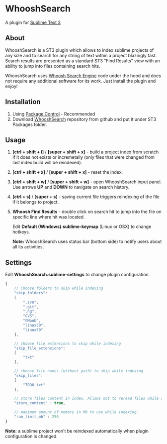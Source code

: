 # WhooshSearch

   A plugin for [Sublime Text 3](http://www.sublimetext.com/)
   

## About

   WhooshSearch is a ST3 plugin which allows to index sublime projects of any size and to search for any string of text within a project blazingly fast. Search results are presented as a standard ST3 "Find Results" view with an ability to jump into files containing search hits. 

   WhooshSearch uses [Whoosh Search Engine](https://whoosh.readthedocs.io/en/latest/index.html) code under the hood and does not require any additional software for its work. Just install the plugin and enjoy!
   

## Installation

1. Using [Package Control](https://packagecontrol.io/) - Recommended
2. Download [WhooshSearch](https://github.com/rokartnaz/WhooshSearch) repository from github and put it under ST3 Packages folder.


## Usage

1. **[ctrl + shift + i]** / **[super + shift + x]** - build a project index from scratch if it does not exists or incremetally (only files that were changed from last index build will be reindexed).

2. **[ctrl + shift + x]** / **[super + shift + x]** - reset the index.

3. **[ctrl + shift + w]** / **[super + shift + w]** - open WhooshSearch input panel. Use arrows **UP** and **DOWN** to navigate on search history.

4. **[ctrl + s]** / **[super + s]** - saving current file triggers reindexing of the file if it belongs to project.

5. **Whoosh Find Results** - double click on search hit to jump into the file on specific line where hit was located.


   Edit **Default (Windows).sublime-keymap** (Linux or OSX) to change hotkeys.

   **Note:** WhooshSearch uses status bar (bottom side) to notify users about all its activities.
   

## Settings

   Edit **WhooshSearch.sublime-settings** to change plugin configuration.

```javascript
{
    // Choose folders to skip while indexing
    "skip_folders":
    [
        ".svn",
        ".git",
        ".hg",
        "CVS",
        "CMpub",
        "linux30",
        "linux50"
    ],

    // choose file extensions to skip while indexing
    "skip_file_extensions":
    [
        "txt"
    ],

    // choose file names (without path) to skip while indexing
    "skip_files":
    [
        "TODO.txt"
    ],

    // store files content in index. Allows not to reread files while searching
    "store_content" : true,

    // maximum amount of memory in Mb to use while indexing.
    "ram_limit_mb" : 256
}
```

   **Note:** a sublime project won't be reindexed automatically when plugin configuration is changed.

